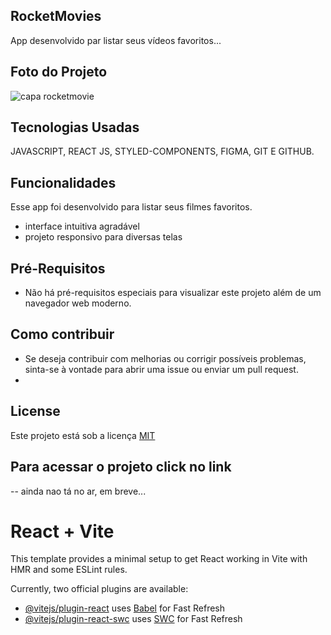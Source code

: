 ## RocketMovies 

App desenvolvido par listar seus vídeos favoritos...

## Foto do Projeto

![capa rocketmovie](https://github.com/dantascrispim/rocketmovies/assets/114705745/948c3311-0f17-4882-a090-bdb7daf4dba1)

## Tecnologias Usadas
  JAVASCRIPT, REACT JS, STYLED-COMPONENTS, FIGMA, GIT E GITHUB.

## Funcionalidades
  Esse app foi desenvolvido para listar seus filmes favoritos.
  * interface intuitiva agradável
  * projeto responsivo para diversas telas

## Pré-Requisitos

  * Não há pré-requisitos especiais para visualizar este projeto além de um navegador web moderno.
## Como contribuir

  * Se deseja contribuir com melhorias ou corrigir possíveis problemas, sinta-se à vontade para abrir uma issue ou enviar um pull request.
  * 
## License
Este projeto está sob a licença [MIT](https://choosealicense.com/licenses/mit/)

## Para acessar o projeto click no link 
-- ainda nao tá no ar, em breve...

# React + Vite

This template provides a minimal setup to get React working in Vite with HMR and some ESLint rules.

Currently, two official plugins are available:

- [@vitejs/plugin-react](https://github.com/vitejs/vite-plugin-react/blob/main/packages/plugin-react/README.md) uses [Babel](https://babeljs.io/) for Fast Refresh
- [@vitejs/plugin-react-swc](https://github.com/vitejs/vite-plugin-react-swc) uses [SWC](https://swc.rs/) for Fast Refresh
